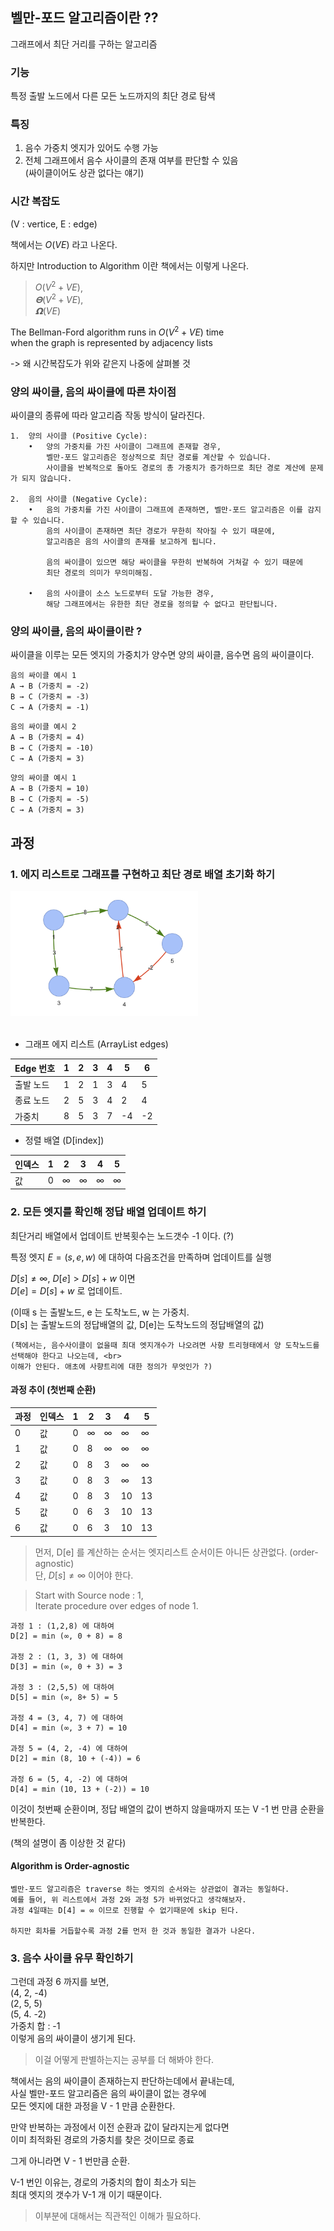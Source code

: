 
## 벨만-포드 알고리즘이란 ??

그래프에서 최단 거리를 구하는 알고리즘 

### 기능
 특정 출발 노드에서 다른 모든 노드까지의 최단 경로 탐색
### 특징 
1. 음수 가중치 엣지가 있어도 수행 가능 <br>
2. 전체 그래프에서 음수 사이클의 존재 여부를 판단할 수 있음 <br>
        (싸이클이어도 상관 없다는 얘기)

### 시간 복잡도  
(V : vertice, E : edge) <br>

책에서는 $O(VE)$ 라고 나온다.

하지만 Introduction to Algorithm 이란 책에서는 이렇게 나온다.
> $O(V^2 + VE)$, <br>$𝚯(V^2 + VE)$, <br> $𝝮(VE)$

The Bellman-Ford algorithm runs in $O(V^2 + VE)$ time<br> when the graph is represented by adjacency lists


-> 왜 시간복잡도가 위와 같은지 나중에 살펴볼 것


### 양의 싸이클, 음의 싸이클에 따른 차이점

싸이클의 종류에 따라 알고리즘 작동 방식이 달라진다.

```
1.	양의 사이클 (Positive Cycle):
	•	양의 가중치를 가진 사이클이 그래프에 존재할 경우, 
        벨만-포드 알고리즘은 정상적으로 최단 경로를 계산할 수 있습니다. 
        사이클을 반복적으로 돌아도 경로의 총 가중치가 증가하므로 최단 경로 계산에 문제가 되지 않습니다.

2.	음의 사이클 (Negative Cycle):
	•	음의 가중치를 가진 사이클이 그래프에 존재하면, 벨만-포드 알고리즘은 이를 감지할 수 있습니다. 
        음의 사이클이 존재하면 최단 경로가 무한히 작아질 수 있기 때문에, 
        알고리즘은 음의 사이클의 존재를 보고하게 됩니다.
        
        음의 싸이클이 있으면 해당 싸이클을 무한히 반복하여 거쳐갈 수 있기 때문에
        최단 경로의 의미가 무의미해짐.

	•	음의 사이클이 소스 노드로부터 도달 가능한 경우, 
        해당 그래프에서는 유한한 최단 경로을 정의할 수 없다고 판단됩니다.
```

### 양의 싸이클, 음의 싸이클이란 ?

싸이클을 이루는 모든 엣지의 가중치가 양수면 양의 싸이클, 음수면 음의 싸이클이다.

```
음의 싸이클 예시 1 
A → B (가중치 = -2)
B → C (가중치 = -3)
C → A (가중치 = -1)
```

``` 
음의 싸이클 예시 2
A → B (가중치 = 4)
B → C (가중치 = -10)
C → A (가중치 = 3)
```

```
양의 싸이클 예시 1
A → B (가중치 = 10)
B → C (가중치 = -5)
C → A (가중치 = 3)
```

## 과정

### 1. 에지 리스트로 그래프를 구현하고 최단 경로 배열 초기화 하기

<img src="../../../assets/벨만포드_1.png" width="300">
<br>
<br>

- 그래프 에지 리스트 (ArrayList<edge> edges)

| Edge 번호 | 1  | 2  | 3  | 4  | 5  | 6  |
|-----------|----|----|----|----|----|----|
| 출발 노드 | 1  | 2  | 1  | 3  | 4  | 5  |
| 종료 노드 | 2  | 5  | 3  | 4  | 2  | 4  |
| 가중치    | 8  | 5  | 3  | 7  | -4 | -2 |

- 정렬 배열 (D[index])

| 인덱스 | 1    | 2    | 3    | 4    | 5    |
|--------|------|------|------|------|------|
| 값     | 0    | ∞    | ∞    | ∞    | ∞    |



### 2. 모든 엣지를 확인해 정답 배열 업데이트 하기

최단거리 배열에서 업데이트 반복횟수는 노드갯수 -1 이다. (?)

특정 엣지 $E = (s, e, w)$ 에 대하여 다음조건을 만족하며 업데이트를 실행


$D[s] ≠ ∞$, $D[e] > D[s] + w$ 이면  <br>
$D[e] = D[s]+w$ 로 업데이트.


(이때 s 는 출발노드, e 는 도착노드, w 는 가중치. <br>
D[s] 는 출발노드의 정답배열의 값, D[e]는 도착노드의 정답배열의 값)

```
(책에서는, 음수사이클이 없을때 최대 엣지개수가 나오려면 사향 트리형태에서 양 도착노드를 선택해야 한다고 나오는데, <br>
이해가 안된다. 애초에 사향트리에 대한 정의가 무엇인가 ?)
```

#### 과정 추이 (첫번째 순환)

|   과정  | 인덱스 | 1    | 2    | 3    | 4    | 5    |
|--------|--------|------|------|------|------|------|
|    0    | 값     | 0    | ∞    | ∞    | ∞    | ∞    |
|    1    | 값     | 0    | 8    | ∞    | ∞    | ∞    |
|    2    | 값     | 0    | 8    | 3    | ∞    | ∞    | 
|    3    | 값     | 0    | 8    | 3    | ∞    | 13    |
|    4    | 값     | 0    | 8    | 3    | 10    | 13    |
|    5    | 값     | 0    | 6   | 3    | 10    | 13    |
|    6    | 값     | 0    | 6   | 3    | 10    | 13    |

> 먼저, D[e] 를 계산하는 순서는 엣지리스트 순서이든 아니든 상관없다. (order-agnostic) <br>
> 단, $D[s] ≠ ∞$ 이어야 한다.<br>

> Start with Source node : 1, <br>
> Iterate procedure over edges of node 1.

```
과정 1 : (1,2,8) 에 대하여 
D[2] = min (∞, 0 + 8) = 8 

과정 2 : (1, 3, 3) 에 대하여
D[3] = min (∞, 0 + 3) = 3

과정 3 : (2,5,5) 에 대하여
D[5] = min (∞, 8+ 5) = 5

과정 4 = (3, 4, 7) 에 대하여 
D[4] = min (∞, 3 + 7) = 10

과정 5 = (4, 2, -4) 에 대하여
D[2] = min (8, 10 + (-4)) = 6

과정 6 = (5, 4, -2) 에 대하여
D[4] = min (10, 13 + (-2)) = 10
```

이것이 첫번째 순환이며, 정답 배열의 값이 변하지 않을때까지 또는 V -1 번 만큼 순환을 반복한다.

(책의 설명이 좀 이상한 것 같다)


#### Algorithm is Order-agnostic

```
벨만-포드 알고리즘은 traverse 하는 엣지의 순서와는 상관없이 결과는 동일하다.
예를 들어, 위 리스트에서 과정 2와 과정 5가 바뀌었다고 생각해보자.
과정 4일때는 D[4] = ∞ 이므로 진행할 수 없기때문에 skip 된다.

하지만 회차를 거듭할수록 과정 2를 먼저 한 것과 동일한 결과가 나온다.
```


### 3. 음수 사이클 유무 확인하기

그런데 과정 6 까지를 보면, <br>
(4, 2, -4) <br>
(2, 5, 5) <br>
(5, 4. -2) <br>
가중치 합 : -1 <br>
이렇게 음의 싸이클이 생기게 된다.

> 이걸 어떻게 판별하는지는 공부를 더 해봐야 한다.

책에서는 음의 싸이클이 존재하는지 판단하는데에서 끝내는데, <br>
사실 벨만-포드 알고리즘은 음의 싸이클이 없는 경우에 <br>
모든 엣지에 대한 과정을 V - 1 만큼 순환한다. <br>

만약 반복하는 과정에서 이전 순환과 값이 달라지는게 없다면 <br>
이미 최적화된 경로의 가중치를 찾은 것이므로 종료

그게 아니라면 V - 1 번만큼 순환.

V-1 번인 이유는, 경로의 가중치의 합이 최소가 되는 <br>
최대 엣지의 갯수가 V-1 개 이기 때문이다.

> 이부분에 대해서는 직관적인 이해가 필요하다. 

